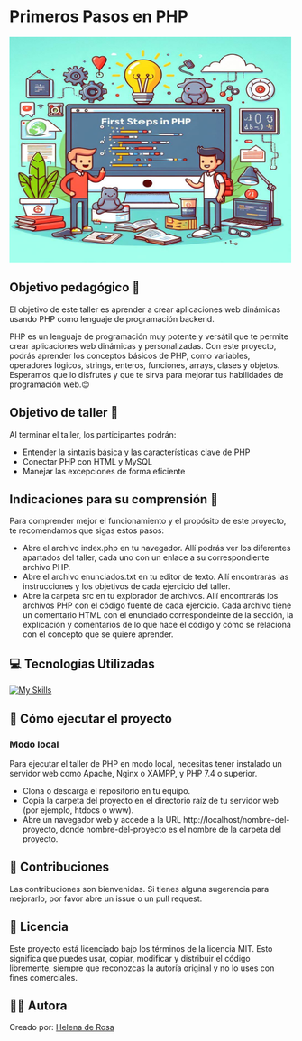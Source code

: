 # Primeros Pasos en PHP
<img src="./php first steps.jpg" alt="Imagen Primeros Pasos para README" height="400" width="500">

## Objetivo pedagógico 🎯

El objetivo de este taller es aprender a crear aplicaciones web dinámicas usando PHP como lenguaje de programación backend.

PHP es un lenguaje de programación muy potente y versátil que te permite crear aplicaciones web dinámicas y personalizadas. Con este proyecto, podrás aprender los conceptos básicos de PHP, como variables, operadores lógicos, strings, enteros, funciones, arrays, clases y objetos. Esperamos que lo disfrutes y que te sirva para mejorar tus habilidades de programación web.😊

## Objetivo de taller 🚀

Al terminar el taller, los participantes podrán:

- Entender la sintaxis básica y las características clave de PHP
- Conectar PHP con HTML y MySQL
- Manejar las excepciones de forma eficiente

## Indicaciones para su comprensión 🧠

Para comprender mejor el funcionamiento y el propósito de este proyecto, te recomendamos que sigas estos pasos:

- Abre el archivo index.php en tu navegador. Allí podrás ver los diferentes apartados del taller, cada uno con un enlace a su correspondiente archivo PHP.
- Abre el archivo enunciados.txt en tu editor de texto. Allí encontrarás las instrucciones y los objetivos de cada ejercicio del taller.
- Abre la carpeta src en tu explorador de archivos. Allí encontrarás los archivos PHP con el código fuente de cada ejercicio. Cada archivo tiene un comentario HTML con el enunciado correspondeinte de la sección, la explicación y comentarios de lo que hace el código y cómo se relaciona con el concepto que se quiere aprender.

## 💻 Tecnologías Utilizadas

[![My Skills](https://skillicons.dev/icons?i=php,html)](https://skillicons.dev)

## 🚀 Cómo ejecutar el proyecto

### Modo local

Para ejecutar el taller de PHP en modo local, necesitas tener instalado un servidor web como Apache, Nginx o XAMPP, y PHP 7.4 o superior.

- Clona o descarga el repositorio en tu equipo.
- Copia la carpeta del proyecto en el directorio raíz de tu servidor web (por ejemplo, htdocs o www).
- Abre un navegador web y accede a la URL http://localhost/nombre-del-proyecto, donde nombre-del-proyecto es el nombre de la carpeta del proyecto.

## 🤝 Contribuciones

Las contribuciones son bienvenidas. Si tienes alguna sugerencia para mejorarlo, por favor abre un issue o un pull request.


## 📜 Licencia 

Este proyecto está licenciado bajo los términos de la licencia MIT. Esto significa que puedes usar, copiar, modificar y distribuir el código libremente, siempre que reconozcas la autoría original y no lo uses con fines comerciales.

## 👩‍💻 Autora

Creado por: [Helena de Rosa](https://github.com/HelenaDR84)

